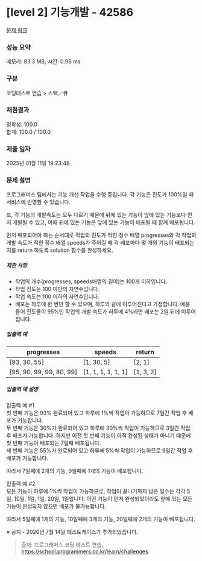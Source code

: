 # [level 2] 기능개발 - 42586 

[문제 링크](https://school.programmers.co.kr/learn/courses/30/lessons/42586) 

### 성능 요약

메모리: 83.3 MB, 시간: 0.98 ms

### 구분

코딩테스트 연습 > 스택／큐

### 채점결과

정확성: 100.0<br/>합계: 100.0 / 100.0

### 제출 일자

2025년 01월 11일 19:23:48

### 문제 설명

<p>프로그래머스 팀에서는 기능 개선 작업을 수행 중입니다. 각 기능은 진도가 100%일 때 서비스에 반영할 수 있습니다.</p>

<p>또, 각 기능의 개발속도는 모두 다르기 때문에 뒤에 있는 기능이 앞에 있는 기능보다 먼저 개발될 수 있고, 이때 뒤에 있는 기능은 앞에 있는 기능이 배포될 때 함께 배포됩니다.</p>

<p>먼저 배포되어야 하는 순서대로 작업의 진도가 적힌 정수 배열 progresses와 각 작업의 개발 속도가 적힌 정수 배열 speeds가 주어질 때 각 배포마다 몇 개의 기능이 배포되는지를 return 하도록 solution 함수를 완성하세요.</p>

<h5>제한 사항</h5>

<ul>
<li>작업의 개수(progresses, speeds배열의 길이)는 100개 이하입니다.</li>
<li>작업 진도는 100 미만의 자연수입니다.</li>
<li>작업 속도는 100 이하의 자연수입니다.</li>
<li>배포는 하루에 한 번만 할 수 있으며, 하루의 끝에 이루어진다고 가정합니다. 예를 들어 진도율이 95%인 작업의 개발 속도가 하루에 4%라면 배포는 2일 뒤에 이루어집니다.</li>
</ul>

<h5>입출력 예</h5>
<table class="table">
        <thead><tr>
<th>progresses</th>
<th>speeds</th>
<th>return</th>
</tr>
</thead>
        <tbody><tr>
<td>[93, 30, 55]</td>
<td>[1, 30, 5]</td>
<td>[2, 1]</td>
</tr>
<tr>
<td>[95, 90, 99, 99, 80, 99]</td>
<td>[1, 1, 1, 1, 1, 1]</td>
<td>[1, 3, 2]</td>
</tr>
</tbody>
      </table>
<h5>입출력 예 설명</h5>

<p>입출력 예 #1<br>
첫 번째 기능은 93% 완료되어 있고 하루에 1%씩 작업이 가능하므로 7일간 작업 후 배포가 가능합니다.<br>
두 번째 기능은 30%가 완료되어 있고 하루에 30%씩 작업이 가능하므로 3일간 작업 후 배포가 가능합니다. 하지만 이전 첫 번째 기능이 아직 완성된 상태가 아니기 때문에 첫 번째 기능이 배포되는 7일째 배포됩니다.<br>
세 번째 기능은 55%가 완료되어 있고 하루에 5%씩 작업이 가능하므로 9일간 작업 후 배포가 가능합니다. </p>

<p>따라서 7일째에 2개의 기능, 9일째에 1개의 기능이 배포됩니다.</p>

<p>입출력 예 #2<br>
모든 기능이 하루에 1%씩 작업이 가능하므로, 작업이 끝나기까지 남은 일수는 각각 5일, 10일, 1일, 1일, 20일, 1일입니다. 어떤 기능이 먼저 완성되었더라도 앞에 있는 모든 기능이 완성되지 않으면 배포가 불가능합니다.</p>

<p>따라서 5일째에 1개의 기능, 10일째에 3개의 기능, 20일째에 2개의 기능이 배포됩니다.</p>

<p>※ 공지 - 2020년 7월 14일 테스트케이스가 추가되었습니다.</p>


> 출처: 프로그래머스 코딩 테스트 연습, https://school.programmers.co.kr/learn/challenges